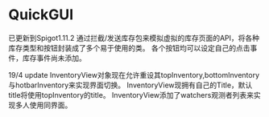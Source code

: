 # QuickGUI
已更新到Spigot1.11.2
通过拦截/发送库存包来模拟虚拟的库存页面的API，将各种库存类型和按钮封装成了多个易于使用的类。 各个按钮均可以设定自己的点击事件，库存事件尚未添加。

19/4 update
InventoryView对象现在允许重设其topInventory,bottomInventory与hotbarInventory来实现界面切换。
InventoryView现拥有自己的Title，默认title将使用topInventory的title。
InventoryView添加了watchers观测者列表来实现多人使用同界面。
